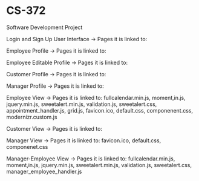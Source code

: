 # CS-372
Software Development Project

Login and Sign Up User Interface -> Pages it is linked to:

Employee Profile -> Pages it is linked to:

Employee Editable Profile -> Pages it is linked to:

Customer Profile -> Pages it is linked to:

Manager Profile  -> Pages it is linked to:

Employee View -> Pages it is linked to: fullcalendar.min.js, moment,in.js, jquery.min.js, sweetalert.min.js, validation.js, sweetalert.css, appointment_handler.js, grid.js, favicon.ico, default.css, componenent.css, modernizr.custom.js

Customer View -> Pages it is linked to:

Manager View -> Pages it is linked to: favicon.ico, default.css, componenet.css

Manager-Employee View -> Pages it is linked to: fullcalendar.min.js, moment,in.js, jquery.min.js, sweetalert.min.js, validation.js, sweetalert.css, manager_employee_handler.js
